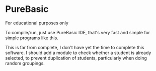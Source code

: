 # PureBasic
For educational purposes only

To compile/run, just use PureBasic IDE,
that's very fast and simple for simple programs like this.

This is far from complete, I don't have yet the time to complete this software.
I should add a module to check whether a student is already selected,
to prevent duplication of students, particularly when doing
random groupings.


 
